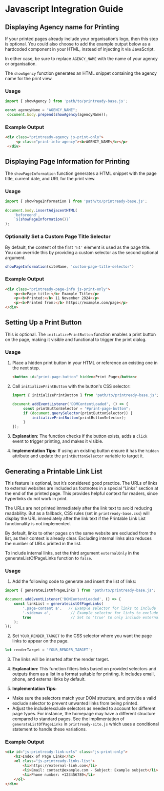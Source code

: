 # Javascript Integration Guide

## Displaying Agency name for Printing

If your printed pages already include your organisation’s logo, then this step is optional. You could also choose to add the example output below as a hardcoded component in your HTML, instead of injecting it via JavaScript.

In either case, be sure to replace `AGENCY_NAME` with the name of your agency or organisation.

The `showAgency` function generates an HTML snippet containing the agency name for the print view.

### Usage

   ```javascript
   import { showAgency } from 'path/to/printready-base.js';

   const agencyName = "AGENCY_NAME";
    document.body.prepend(showAgency(agencyName));
   ```   
   
### Example Output

   ```html
   <div class="printready-agency js-print-only">
        <p class="print-info-agency"><b>AGENCY_NAME</b></p>
    </div>
   ``` 

## Displaying Page Information for Printing

The `showPageInformation` function generates a HTML snippet with the page title, current date, and URL for the print view.

### Usage

   ```javascript
   import { showPageInformation } from 'path/to/printready-base.js';
    
   document.body.insertAdjacentHTML(
       'beforeend', 
       `${showPageInformation()}`
   );
   ```   

### Optionally Set a Custom Page Title Selector
By default, the content of the first `'h1'` element is used as the page title. You can override this by providing a custom selector as the second optional argument.

   ```javascript
   showPageInformation(siteName, 'custom-page-title-selector')
   ``` 

### Example Output

   ```html
   <div class="printready-page-info js-print-only"> 
       <p><b>Page title:</b> Example Title</p>
       <p><b>Printed:</b> 11 November 2024</p>
       <p><b>Printed from:</b> https://example.com/page</p>
   </div>
   ```



## Setting Up a Print Button

This is optional. The `initializePrintButton` function enables a print button on the page, making it visible and functional to trigger the print dialog.


### Usage

1. Place a hidden print button in your HTML or reference an existing one in the next step. 

   ```html
   <button id="print-page-button" hidden>Print Page</button>
   ```

2. Call `initializePrintButton` with the button's CSS selector:

   ```javascript
   import { initializePrintButton } from 'path/to/printready-base.js';

   document.addEventListener('DOMContentLoaded', () => {
        const printButtonSelector = "#print-page-button";
        if (document.querySelector(printButtonSelector)) {
            initializePrintButton(printButtonSelector);
        }
   });
   ```   
   
3. **Explanation:** The function checks if the button exists, adds a `click` event to trigger printing, and makes it visible.

4. **Implementation Tips:** If using an existing button ensure it has the `hidden` attribute and update the `printButtonSelector` variable to target it.


## Generating a Printable Link List
This feature is optional, but it’s considered good practice. The URLs of links to external websites are included as footnotes in a special “Links” section at the end of the printed page. This provides helpful context for readers, since hyperlinks do not work in print.

The URLs are not printed immediately after the link text to avoid reducing readability. But as a fallback, CSS rules (set in `printready-base.css`) will display the URL immediately after the link text if the Printable Link List functionality is not implemented.

By default, links to other pages on the same website are excluded from the list, as their context is already clear. Excluding internal links also reduces the number of URLs printed in the list.

To include internal links, set the third argument `externalOnly` in the generateListOfPageLinks function to `false`.

### Usage

1. Add the following code to generate and insert the list of links:

```javascript
import { generateListOfPageLinks } from 'path/to/printready-base.js';

document.addEventListener('DOMContentLoaded', () => {
    const linkList = generateListOfPageLinks(
        '.page-content a',   // Example selector for links to include
        '.sidenav a',         // Example selector for links to exclude
        true                  // Set to 'true' to only include external links in the list
    );  
});
```
2. Set `YOUR_RENDER_TARGET` to the CSS selector where you want the page links to appear on the page.

```javascript
let renderTarget = 'YOUR_RENDER_TARGET'; 
```
3. The links will be inserted after the render target.

4. **Explanation:** This function filters links based on provided selectors and outputs them as a list in a format suitable for printing. It includes email, phone, and external links by default. 

5. **Implementation Tips:** 
- Make sure the selectors match your DOM structure, and provide a valid exclude selector to prevent unwanted links from being printed.
- Adjust the include/exclude selectors as needed to account for different page types. For instance, the homepage may have a different structure compared to standard pages. See the implimentation of `generateListOfPageLinks` in `printready-site.js`  which uses a conditional statement to handle these variations.

### Example Output

   ```html
   <div id="js-printready-link-urls" class="js-print-only">
       <h2>Index of Page Links</h2>
       <ol class="js-printready-links-list">
           <li>https://external-link.com</li>
           <li>Email: contact@example.com - Subject: Example subject</li>
           <li>Phone number: +123456789</li>
       </ol>
   </div>
   ```